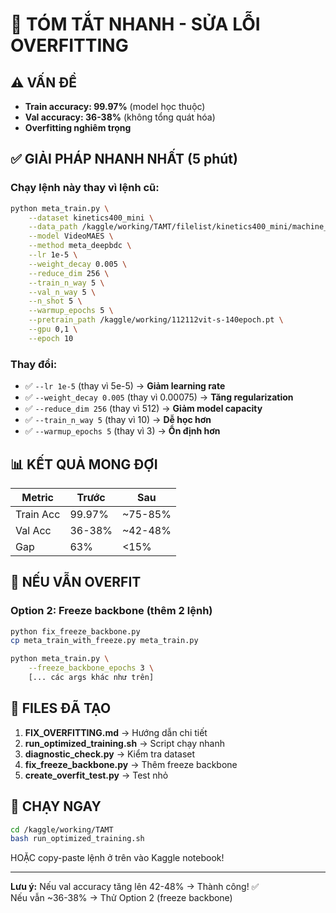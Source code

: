 # 🎯 TÓM TẮT NHANH - SỬA LỖI OVERFITTING

## ⚠️ VẤN ĐỀ
- **Train accuracy: 99.97%** (model học thuộc)
- **Val accuracy: 36-38%** (không tổng quát hóa)
- **Overfitting nghiêm trọng**

## ✅ GIẢI PHÁP NHANH NHẤT (5 phút)

### Chạy lệnh này thay vì lệnh cũ:

```bash
python meta_train.py \
    --dataset kinetics400_mini \
    --data_path /kaggle/working/TAMT/filelist/kinetics400_mini/machine_01 \
    --model VideoMAES \
    --method meta_deepbdc \
    --lr 1e-5 \
    --weight_decay 0.005 \
    --reduce_dim 256 \
    --train_n_way 5 \
    --val_n_way 5 \
    --n_shot 5 \
    --warmup_epochs 5 \
    --pretrain_path /kaggle/working/112112vit-s-140epoch.pt \
    --gpu 0,1 \
    --epoch 10
```

### Thay đổi:
- ✅ `--lr 1e-5` (thay vì 5e-5) → **Giảm learning rate**
- ✅ `--weight_decay 0.005` (thay vì 0.00075) → **Tăng regularization**
- ✅ `--reduce_dim 256` (thay vì 512) → **Giảm model capacity**
- ✅ `--train_n_way 5` (thay vì 10) → **Dễ học hơn**
- ✅ `--warmup_epochs 5` (thay vì 3) → **Ổn định hơn**

## 📊 KẾT QUẢ MONG ĐỢI

| Metric | Trước | Sau |
|--------|-------|-----|
| Train Acc | 99.97% | ~75-85% |
| Val Acc | 36-38% | ~42-48% |
| Gap | 63% | <15% |

## 🔧 NẾU VẪN OVERFIT

### Option 2: Freeze backbone (thêm 2 lệnh)

```bash
python fix_freeze_backbone.py
cp meta_train_with_freeze.py meta_train.py

python meta_train.py \
    --freeze_backbone_epochs 3 \
    [... các args khác như trên]
```

## 📁 FILES ĐÃ TẠO

1. **FIX_OVERFITTING.md** → Hướng dẫn chi tiết
2. **run_optimized_training.sh** → Script chạy nhanh
3. **diagnostic_check.py** → Kiểm tra dataset
4. **fix_freeze_backbone.py** → Thêm freeze backbone
5. **create_overfit_test.py** → Test nhỏ

## 🚀 CHẠY NGAY

```bash
cd /kaggle/working/TAMT
bash run_optimized_training.sh
```

HOẶC copy-paste lệnh ở trên vào Kaggle notebook!

---

**Lưu ý:** Nếu val accuracy tăng lên 42-48% → Thành công! ✅  
Nếu vẫn ~36-38% → Thử Option 2 (freeze backbone)
